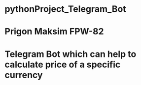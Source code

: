 # pythonProject_Telegram_Bot
# Prigon Maksim FPW-82
# Telegram Bot which can help to calculate price of a specific currency
